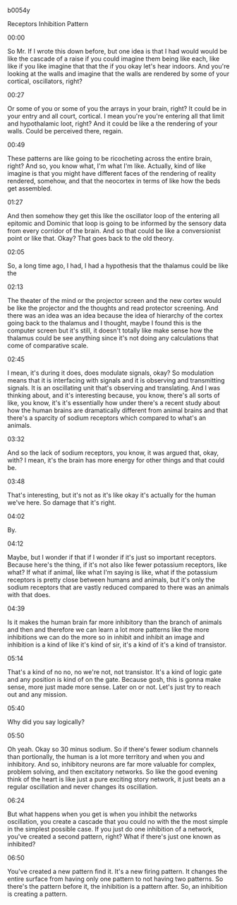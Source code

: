 b0054y

Receptors Inhibition Pattern

00:00

So Mr. If I wrote this down before, but one idea is that I had would would be like the cascade of a raise if you could imagine them being like each, like like if you like imagine that that the if you okay let's hear indoors. And you're looking at the walls and imagine that the walls are rendered by some of your cortical, oscillators, right?

00:27

Or some of you or some of you the arrays in your brain, right? It could be in your entry and all court, cortical. I mean you're you're entering all that limit and hypothalamic loot, right? And it could be like a the rendering of your walls. Could be perceived there, regain.

00:49

These patterns are like going to be ricocheting across the entire brain, right? And so, you know what, I'm what I'm like. Actually, kind of like imagine is that you might have different faces of the rendering of reality rendered, somehow, and that the neocortex in terms of like how the beds get assembled.

01:27

And then somehow they get this like the oscillator loop of the entering all epitomic and Dominic that loop is going to be informed by the sensory data from every corridor of the brain. And so that could be like a conversionist point or like that. Okay? That goes back to the old theory.

02:05

So, a long time ago, I had, I had a hypothesis that the thalamus could be like the

02:13

The theater of the mind or the projector screen and the new cortex would be like the projector and the thoughts and read protector screening. And there was an idea was an idea because the idea of hierarchy of the cortex going back to the thalamus and I thought, maybe I found this is the computer screen but it's still, it doesn't totally like make sense how the thalamus could be see anything since it's not doing any calculations that come of comparative scale.

02:45

I mean, it's during it does, does modulate signals, okay? So modulation means that it is interfacing with signals and it is observing and transmitting signals. It is an oscillating unit that's observing and translating. And I was thinking about, and it's interesting because, you know, there's all sorts of like, you know, it's it's essentially how under there's a recent study about how the human brains are dramatically different from animal brains and that there's a sparcity of sodium receptors which compared to what's an animals.

03:32

And so the lack of sodium receptors, you know, it was argued that, okay, with? I mean, it's the brain has more energy for other things and that could be.

03:48

That's interesting, but it's not as it's like okay it's actually for the human we've here. So damage that it's right.

04:02

By.

04:12

Maybe, but I wonder if that if I wonder if it's just so important receptors. Because here's the thing, if it's not also like fewer potassium receptors, like what? If what if animal, like what I'm saying is like, what if the potassium receptors is pretty close between humans and animals, but it's only the sodium receptors that are vastly reduced compared to there was an animals with that does.

04:39

Is it makes the human brain far more inhibitory than the branch of animals and then and therefore we can learn a lot more patterns like the more inhibitions we can do the more so in inhibit and inhibit an image and inhibition is a kind of like it's kind of sir, it's a kind of it's a kind of transistor.

05:14

That's a kind of no no, no we're not, not transistor. It's a kind of logic gate and any position is kind of on the gate. Because gosh, this is gonna make sense, more just made more sense. Later on or not. Let's just try to reach out and any mission.

05:40

Why did you say logically?

05:50

Oh yeah. Okay so 30 minus sodium. So if there's fewer sodium channels than portionally, the human is a lot more territory and when you and inhibitory. And so, inhibitory neurons are far more valuable for complex, problem solving, and then excitatory networks. So like the good evening think of the heart is like just a pure exciting story network, it just beats an a regular oscillation and never changes its oscillation.

06:24

But what happens when you get is when you inhibit the networks oscillation, you create a cascade that you could no with the the most simple in the simplest possible case. If you just do one inhibition of a network, you've created a second pattern, right? What if there's just one known as inhibited?

06:50

You've created a new pattern find it. It's a new firing pattern. It changes the entire surface from having only one pattern to not having two patterns. So there's the pattern before it, the inhibition is a pattern after. So, an inhibition is creating a pattern.
